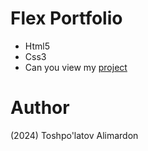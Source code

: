 # Flex Portfolio

- Html5
- Css3
- Can you view my [project](https://toshpulatovalimardon.github.io/3D-DOOR/)

# Author 
(2024) Toshpo'latov Alimardon
